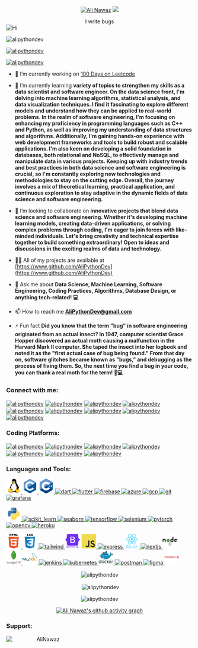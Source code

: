 <p align="center">
   <a href="https://github.com/AliPythonDev">
   <img src="https://readme-typing-svg.demolab.com/?font=Fira+Code&size=35&duration=1&pause=10000000&color=0303C5&center=true&repeat=false&width=435&lines=Ali+Nawaz" alt="Ali Nawaz" /></a>
   <a href="https://github.com/DenverCoder1/readme-typing-svg">
   <img src="https://readme-typing-svg.demolab.com?font=Fira+Code&pause=1000&width=435&lines=I'm+a+Data+Scientist; Machine+Mindset+Maven; Knowledge+Alchemist; Algorithm+Artisan; Data+Maestro; Statistical+Maestro; Tech+Evangelist&font=Fira%20Code&center=true&width=600&height=45&color=0F8D0F&vCenter=true&pause=1000&size=22" />
   </a>
</p>
<div align="center">I write bugs</div>  <img src="https://emojis.slackmojis.com/emojis/images/1588866973/8934/hellokittydance.gif?1588866973" alt="Hi" width="100" />
<p align="left"> <img src="https://komarev.com/ghpvc/?username=alipythondev&label=Profile%20views&color=0e75b6&style=flat" alt="alipythondev" /> </p>

<p align="left"> <a href="https://github.com/ryo-ma/github-profile-trophy"><img src="https://github-profile-trophy.vercel.app/?username=alipythondev" alt="alipythondev" /></a> </p>

<p align="left"> <a href="https://twitter.com/alipythondev" target="blank"><img src="https://img.shields.io/twitter/follow/alipythondev?logo=twitter&style=for-the-badge" alt="alipythondev" /></a> </p>

- 🔭 I’m currently working on [100 Days on Leetcode](https://github.com/AliPythonDev/100DaysofLeetcode)

- 🌱 I’m currently learning **variety of topics to strengthen my skills as a data scientist and software engineer. On the data science front, I'm delving into machine learning algorithms, statistical analysis, and data visualization techniques. I find it fascinating to explore different models and understand how they can be applied to real-world problems. In the realm of software engineering, I'm focusing on enhancing my proficiency in programming languages such as C++ and Python, as well as improving my understanding of data structures and algorithms. Additionally, I'm gaining hands-on experience with web development frameworks and tools to build robust and scalable applications. I'm also keen on developing a solid foundation in databases, both relational and NoSQL, to effectively manage and manipulate data in various projects. Keeping up with industry trends and best practices in both data science and software engineering is crucial, so I'm constantly exploring new technologies and methodologies to stay on the cutting edge. Overall, the journey involves a mix of theoretical learning, practical application, and continuous exploration to stay adaptive in the dynamic fields of data science and software engineering.**

- 👯 I’m looking to collaborate on **innovative projects that blend data science and software engineering. Whether it's developing machine learning models, creating data-driven applications, or solving complex problems through coding, I'm eager to join forces with like-minded individuals. Let's bring creativity and technical expertise together to build something extraordinary! Open to ideas and discussions in the exciting realms of data and technology.**

- 👨‍💻 All of my projects are available at [https://www.github.com/AliPythonDev](https://www.github.com/AliPythonDev)

- 💬 Ask me about **Data Science, Machine Learning, Software Engineering, Coding Practices, Algorithms, Database Design, or anything tech-related! 💻**

- 📫 How to reach me **AliPythonDev@gmail.com**

- ⚡ Fun fact **Did you know that the term "bug" in software engineering originated from an actual insect? In 1947, computer scientist Grace Hopper discovered an actual moth causing a malfunction in the Harvard Mark II computer. She taped the insect into her logbook and noted it as the "first actual case of bug being found." From that day on, software glitches became known as "bugs," and debugging as the process of fixing them. So, the next time you find a bug in your code, you can thank a real moth for the term! 🐞💻**

<h3 align="left">Connect with me:</h3>
<p align="left">
  <a href="https://linkedin.com/in/alipythondev" target="blank"><img align="center" src="https://raw.githubusercontent.com/rahuldkjain/github-profile-readme-generator/master/src/images/icons/Social/linked-in-alt.svg" alt="alipythondev" height="30" width="40" /></a>
  <a href="https://kaggle.com/alipythondev" target="blank"><img align="center" src="https://raw.githubusercontent.com/rahuldkjain/github-profile-readme-generator/master/src/images/icons/Social/kaggle.svg" alt="alipythondev" height="30" width="40" /></a>
  <a href="https://codepen.io/alipythondev" target="blank"><img align="center" src="https://raw.githubusercontent.com/rahuldkjain/github-profile-readme-generator/master/src/images/icons/Social/codepen.svg" alt="alipythondev" height="30" width="40" /></a>
  <a href="https://www.behance.net/alipythondev" target="blank"><img align="center" src="https://raw.githubusercontent.com/rahuldkjain/github-profile-readme-generator/master/src/images/icons/Social/behance.svg" alt="alipythondev" height="30" width="40" /></a>
  <a href="https://dribbble.com/alipythondev" target="blank"><img align="center" src="https://raw.githubusercontent.com/rahuldkjain/github-profile-readme-generator/master/src/images/icons/Social/dribbble.svg" alt="alipythondev" height="30" width="40" /></a>
  <a href="https://twitter.com/alipythondev" target="blank"><img align="center" src="https://raw.githubusercontent.com/rahuldkjain/github-profile-readme-generator/master/src/images/icons/Social/twitter.svg" alt="alipythondev" height="30" width="40" /></a>
  <a href="https://facebook.com/alipythondev" target="blank"><img align="center" src="https://raw.githubusercontent.com/rahuldkjain/github-profile-readme-generator/master/src/images/icons/Social/facebook.svg" alt="alipythondev" height="30" width="40" /></a>
  <a href="https://instagram.com/alipythondev" target="blank"><img align="center" src="https://raw.githubusercontent.com/rahuldkjain/github-profile-readme-generator/master/src/images/icons/Social/instagram.svg" alt="alipythondev" height="30" width="40" /></a>
  <a href="https://www.youtube.com/c/alipythondev" target="blank"><img align="center" src="https://raw.githubusercontent.com/rahuldkjain/github-profile-readme-generator/master/src/images/icons/Social/youtube.svg" alt="alipythondev" height="30" width="40" /></a>
</p>

<h3 align="left">Coding Platforms:</h3>
<p align="left">
<a href="https://www.codechef.com/users/alipythondev" target="blank"><img align="center" src="https://cdn.jsdelivr.net/npm/simple-icons@3.1.0/icons/codechef.svg" alt="alipythondev" height="30" width="40" /></a>
<a href="https://www.hackerrank.com/alipythondev" target="blank"><img align="center" src="https://raw.githubusercontent.com/rahuldkjain/github-profile-readme-generator/master/src/images/icons/Social/hackerrank.svg" alt="alipythondev" height="30" width="40" /></a>
<a href="https://codeforces.com/profile/alipythondev" target="blank"><img align="center" src="https://raw.githubusercontent.com/rahuldkjain/github-profile-readme-generator/master/src/images/icons/Social/codeforces.svg" alt="alipythondev" height="30" width="40" /></a>
<a href="https://www.leetcode.com/alipythondev" target="blank"><img align="center" src="https://raw.githubusercontent.com/rahuldkjain/github-profile-readme-generator/master/src/images/icons/Social/leet-code.svg" alt="alipythondev" height="30" width="40" /></a>
<a href="https://www.hackerearth.com/alipythondev" target="blank"><img align="center" src="https://raw.githubusercontent.com/rahuldkjain/github-profile-readme-generator/master/src/images/icons/Social/hackerearth.svg" alt="alipythondev" height="30" width="40" /></a>
<a href="https://auth.geeksforgeeks.org/user/alipythondev" target="blank"><img align="center" src="https://raw.githubusercontent.com/rahuldkjain/github-profile-readme-generator/master/src/images/icons/Social/geeks-for-geeks.svg" alt="alipythondev" height="30" width="40" /></a>
<a href="https://www.topcoder.com/members/alipythondev" target="blank"><img align="center" src="https://raw.githubusercontent.com/rahuldkjain/github-profile-readme-generator/master/src/images/icons/Social/topcoder.svg" alt="alipythondev" height="30" width="40" /></a>
</p>

<h3 align="left">Languages and Tools:</h3>
<p align="left">
  <a href="https://www.linux.org/" target="_blank" rel="noreferrer"> <img src="https://raw.githubusercontent.com/devicons/devicon/master/icons/linux/linux-original.svg" alt="linux" width="40" height="40"/> </a> 
  <a href="https://www.cprogramming.com/" target="_blank" rel="noreferrer"> <img src="https://raw.githubusercontent.com/devicons/devicon/master/icons/c/c-original.svg" alt="c" width="40" height="40"/> </a> 
  <a href="https://www.w3schools.com/cpp/" target="_blank" rel="noreferrer"> <img src="https://raw.githubusercontent.com/devicons/devicon/master/icons/cplusplus/cplusplus-original.svg" alt="cplusplus" width="40" height="40"/> </a> 
  <a href="https://dart.dev" target="_blank" rel="noreferrer"> <img src="https://www.vectorlogo.zone/logos/dartlang/dartlang-icon.svg" alt="dart" width="40" height="40"/> </a> 
  <a href="https://flutter.dev" target="_blank" rel="noreferrer"> <img src="https://www.vectorlogo.zone/logos/flutterio/flutterio-icon.svg" alt="flutter" width="40" height="40"/> </a> 
  <a href="https://firebase.google.com/" target="_blank" rel="noreferrer"> <img src="https://www.vectorlogo.zone/logos/firebase/firebase-icon.svg" alt="firebase" width="40" height="40"/> </a>  
  <a href="https://azure.microsoft.com/en-in/" target="_blank" rel="noreferrer"> <img src="https://www.vectorlogo.zone/logos/microsoft_azure/microsoft_azure-icon.svg" alt="azure" width="40" height="40"/> </a> 
  <a href="https://cloud.google.com" target="_blank" rel="noreferrer"> <img src="https://www.vectorlogo.zone/logos/google_cloud/google_cloud-icon.svg" alt="gcp" width="40" height="40"/> </a> 
  <a href="https://git-scm.com/" target="_blank" rel="noreferrer"> <img src="https://www.vectorlogo.zone/logos/git-scm/git-scm-icon.svg" alt="git" width="40" height="40"/> </a> 
  <a href="https://grafana.com" target="_blank" rel="noreferrer"> <img src="https://www.vectorlogo.zone/logos/grafana/grafana-icon.svg" alt="grafana" width="40" height="40"/> </a> 

  <a href="https://www.python.org" target="_blank" rel="noreferrer"> <img src="https://raw.githubusercontent.com/devicons/devicon/master/icons/python/python-original.svg" alt="python" width="40" height="40"/> </a> 
  <a href="https://scikit-learn.org/" target="_blank" rel="noreferrer"> <img src="https://upload.wikimedia.org/wikipedia/commons/0/05/Scikit_learn_logo_small.svg" alt="scikit_learn" width="40" height="40"/> </a> 
  <a href="https://seaborn.pydata.org/" target="_blank" rel="noreferrer"> <img src="https://seaborn.pydata.org/_images/logo-mark-lightbg.svg" alt="seaborn" width="40" height="40"/> </a> 
  <a href="https://www.tensorflow.org" target="_blank" rel="noreferrer"> <img src="https://www.vectorlogo.zone/logos/tensorflow/tensorflow-icon.svg" alt="tensorflow" width="40" height="40"/> </a> 
  <a href="https://www.selenium.dev" target="_blank" rel="noreferrer"> <img src="https://raw.githubusercontent.com/detain/svg-logos/780f25886640cef088af994181646db2f6b1a3f8/svg/selenium-logo.svg" alt="selenium" width="40" height="40"/> </a> 
  <a href="https://pytorch.org/" target="_blank" rel="noreferrer"> <img src="https://www.vectorlogo.zone/logos/pytorch/pytorch-icon.svg" alt="pytorch" width="40" height="40"/> </a> 
  <a href="https://opencv.org/" target="_blank" rel="noreferrer"> <img src="https://www.vectorlogo.zone/logos/opencv/opencv-icon.svg" alt="opencv" width="40" height="40"/> </a> 
  <a href="https://heroku.com" target="_blank" rel="noreferrer"> <img src="https://www.vectorlogo.zone/logos/heroku/heroku-icon.svg" alt="heroku" width="40" height="40"/> </a> 
  
  <a href="https://www.w3.org/html/" target="_blank" rel="noreferrer"> <img src="https://raw.githubusercontent.com/devicons/devicon/master/icons/html5/html5-original-wordmark.svg" alt="html5" width="40" height="40"/> </a> 
  <a href="https://www.w3schools.com/css/" target="_blank" rel="noreferrer"> <img src="https://raw.githubusercontent.com/devicons/devicon/master/icons/css3/css3-original-wordmark.svg" alt="css3" width="40" height="40"/> </a> 
  <a href="https://tailwindcss.com/" target="_blank" rel="noreferrer"> <img src="https://www.vectorlogo.zone/logos/tailwindcss/tailwindcss-icon.svg" alt="tailwind" width="40" height="40"/> </a> 
  <a href="https://getbootstrap.com" target="_blank" rel="noreferrer"> <img src="https://raw.githubusercontent.com/devicons/devicon/master/icons/bootstrap/bootstrap-plain-wordmark.svg" alt="bootstrap" width="40" height="40"/></a>
  <a href="https://developer.mozilla.org/en-US/docs/Web/JavaScript" target="_blank" rel="noreferrer"> <img src="https://raw.githubusercontent.com/devicons/devicon/master/icons/javascript/javascript-original.svg" alt="javascript" width="40" height="40"/> </a><a href="https://expressjs.com" target="_blank" rel="noreferrer"> <img src="https://www.svgrepo.com/show/330398/express.svg" alt="express" width="40" height="40"/> </a> 
  <a href="https://reactjs.org/" target="_blank" rel="noreferrer"> <img src="https://raw.githubusercontent.com/devicons/devicon/master/icons/react/react-original-wordmark.svg" alt="react" width="40" height="40"/> </a> 
  <a href="https://nextjs.org/" target="_blank" rel="noreferrer"> <img src="https://www.svgrepo.com/show/354113/nextjs-icon.svg" alt="nextjs" width="40" height="40"/> </a> 
  <a href="https://nodejs.org" target="_blank" rel="noreferrer"> <img src="https://raw.githubusercontent.com/devicons/devicon/master/icons/nodejs/nodejs-original-wordmark.svg" alt="nodejs" width="40" height="40"/> </a> 
  <a href="https://www.mongodb.com/" target="_blank" rel="noreferrer"> <img src="https://raw.githubusercontent.com/devicons/devicon/master/icons/mongodb/mongodb-original-wordmark.svg" alt="mongodb" width="40" height="40"/> </a> 
  <a href="https://www.mysql.com/" target="_blank" rel="noreferrer"> <img src="https://raw.githubusercontent.com/devicons/devicon/master/icons/mysql/mysql-original-wordmark.svg" alt="mysql" width="40" height="40"/> </a> 
  <a href="https://www.jenkins.io" target="_blank" rel="noreferrer"> <img src="https://www.vectorlogo.zone/logos/jenkins/jenkins-icon.svg" alt="jenkins" width="40" height="40"/> </a> 
  <a href="https://kubernetes.io" target="_blank" rel="noreferrer"> <img src="https://www.vectorlogo.zone/logos/kubernetes/kubernetes-icon.svg" alt="kubernetes" width="40" height="40"/> </a> 
  <a href="https://www.docker.com/" target="_blank" rel="noreferrer"> <img src="https://raw.githubusercontent.com/devicons/devicon/master/icons/docker/docker-original-wordmark.svg" alt="docker" width="40" height="40"/> </a> 
  <a href="https://postman.com" target="_blank" rel="noreferrer"> <img src="https://www.vectorlogo.zone/logos/getpostman/getpostman-icon.svg" alt="postman" width="40" height="40"/> </a> 
  <a href="https://www.figma.com/" target="_blank" rel="noreferrer"> <img src="https://www.vectorlogo.zone/logos/figma/figma-icon.svg" alt="figma" width="40" height="40"/> </a> 
  <a href="https://www.oracle.com/" target="_blank" rel="noreferrer"> <img src="https://raw.githubusercontent.com/devicons/devicon/master/icons/oracle/oracle-original.svg" alt="oracle" width="40" height="40"/> </a> 
</p>


<div align="center" >
<p><img align="center" src="https://github-readme-stats.vercel.app/api/top-langs?username=alipythondev&show_icons=true&locale=en&layout=compact" alt="alipythondev" /></p>

<p>&nbsp;<img align="center" src="https://github-readme-stats.vercel.app/api?username=alipythondev&show_icons=true&locale=en" alt="alipythondev" /></p>

<p><img align="center" src="https://github-readme-streak-stats.herokuapp.com/?user=alipythondev&" alt="alipythondev" /></p>

[![Ali Nawaz's github activity graph](https://github-readme-activity-graph.vercel.app/graph?username=AliPythonDev&bg_color=20222e&color=4e96ff&line=4783de&point=ffffff&area=true&hide_border=true)](https://github.com/ashutosh00710/github-readme-activity-graph)

<h3 align="left">Support:</h3>
<p><a href="https://www.buymeacoffee.com/AliNawaz"> <img align="left" src="https://cdn.buymeacoffee.com/buttons/v2/default-yellow.png" height="50" width="210" alt="AliNawaz" /></a></p><br><br>
